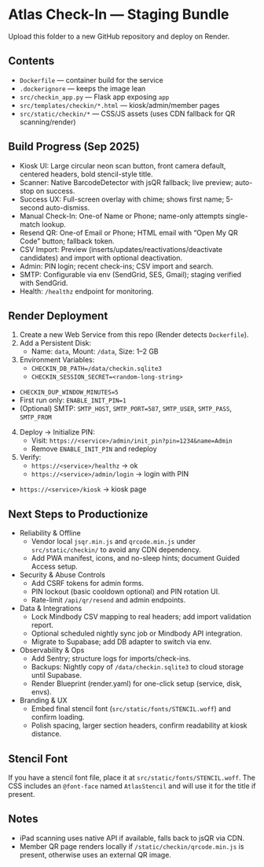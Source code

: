 # Atlas Check-In — Staging Bundle

Upload this folder to a new GitHub repository and deploy on Render.

## Contents
- `Dockerfile` — container build for the service
- `.dockerignore` — keeps the image lean
- `src/checkin_app.py` — Flask app exposing `app`
- `src/templates/checkin/*.html` — kiosk/admin/member pages
- `src/static/checkin/*` — CSS/JS assets (uses CDN fallback for QR scanning/render)

## Build Progress (Sep 2025)
- Kiosk UI: Large circular neon scan button, front camera default, centered headers, bold stencil-style title.
- Scanner: Native BarcodeDetector with jsQR fallback; live preview; auto-stop on success.
- Success UX: Full-screen overlay with chime; shows first name; 5-second auto-dismiss.
- Manual Check-In: One-of Name or Phone; name-only attempts single-match lookup.
- Resend QR: One-of Email or Phone; HTML email with “Open My QR Code” button; fallback token.
- CSV Import: Preview (inserts/updates/reactivations/deactivate candidates) and import with optional deactivation.
- Admin: PIN login; recent check-ins; CSV import and search.
- SMTP: Configurable via env (SendGrid, SES, Gmail); staging verified with SendGrid.
- Health: `/healthz` endpoint for monitoring.

## Render Deployment
1) Create a new Web Service from this repo (Render detects `Dockerfile`).
2) Add a Persistent Disk:
   - Name: `data`, Mount: `/data`, Size: 1–2 GB
3) Environment Variables:
   - `CHECKIN_DB_PATH=/data/checkin.sqlite3`
   - `CHECKIN_SESSION_SECRET=<random-long-string>`
- `CHECKIN_DUP_WINDOW_MINUTES=5`
- First run only: `ENABLE_INIT_PIN=1`
- (Optional) SMTP: `SMTP_HOST`, `SMTP_PORT=587`, `SMTP_USER`, `SMTP_PASS`, `SMTP_FROM`
4) Deploy → Initialize PIN:
   - Visit: `https://<service>/admin/init_pin?pin=1234&name=Admin`
   - Remove `ENABLE_INIT_PIN` and redeploy
5) Verify:
   - `https://<service>/healthz` → ok
   - `https://<service>/admin/login` → login with PIN
- `https://<service>/kiosk` → kiosk page

## Next Steps to Productionize
- Reliability & Offline
  - Vendor local `jsqr.min.js` and `qrcode.min.js` under `src/static/checkin/` to avoid any CDN dependency.
  - Add PWA manifest, icons, and no-sleep hints; document Guided Access setup.
- Security & Abuse Controls
  - Add CSRF tokens for admin forms.
  - PIN lockout (basic cooldown optional) and PIN rotation UI.
  - Rate-limit `/api/qr/resend` and admin endpoints.
- Data & Integrations
  - Lock Mindbody CSV mapping to real headers; add import validation report.
  - Optional scheduled nightly sync job or Mindbody API integration.
  - Migrate to Supabase; add DB adapter to switch via env.
- Observability & Ops
  - Add Sentry; structure logs for imports/check-ins.
  - Backups: Nightly copy of `/data/checkin.sqlite3` to cloud storage until Supabase.
  - Render Blueprint (render.yaml) for one-click setup (service, disk, envs).
- Branding & UX
  - Embed final stencil font (`src/static/fonts/STENCIL.woff`) and confirm loading.
  - Polish spacing, larger section headers, confirm readability at kiosk distance.

## Stencil Font
If you have a stencil font file, place it at `src/static/fonts/STENCIL.woff`. The CSS includes an `@font-face` named `AtlasStencil` and will use it for the title if present.

## Notes
- iPad scanning uses native API if available, falls back to jsQR via CDN.
- Member QR page renders locally if `/static/checkin/qrcode.min.js` is present, otherwise uses an external QR image.
